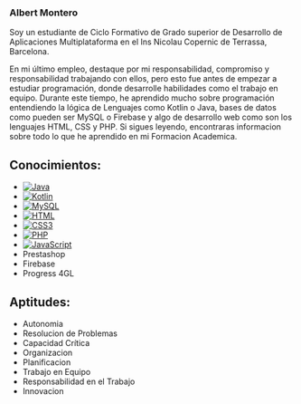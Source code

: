 ### Albert Montero
Soy un estudiante de Ciclo Formativo de Grado superior de Desarrollo de Aplicaciones Multiplataforma en el Ins Nicolau Copernic de Terrassa, Barcelona.

En mi último empleo, destaque por mi responsabilidad, compromiso y responsabilidad trabajando con ellos, pero esto fue antes de empezar a estudiar programación, donde desarrolle habilidades como el trabajo en equipo. Durante este tiempo, he aprendido mucho sobre programación entendiendo la lógica de Lenguajes como Kotlin o Java, bases de datos como pueden ser MySQL o Firebase y algo de desarrollo web como son los lenguajes HTML, CSS y PHP. Si sigues leyendo, encontraras informacion sobre
todo lo que he aprendido en mi Formacion Academica.

## Conocimientos:
 - [![Java](https://img.shields.io/badge/Java-ED8B00?style=for-the-badge&logo=openjdk&logoColor=white)]()
 - [![Kotlin](https://img.shields.io/badge/Kotlin-0095D5?&style=for-the-badge&logo=kotlin&logoColor=white)]()
 - [![MySQL](https://img.shields.io/badge/MySQL-00000F?style=for-the-badge&logo=mysql&logoColor=white)]()
 - [![HTML](https://img.shields.io/badge/HTML-239120?style=for-the-badge&logo=html5&logoColor=white)]()
 - [![CSS3](https://img.shields.io/badge/CSS-239120?&style=for-the-badge&logo=css3&logoColor=white)]()
 - [![PHP](https://img.shields.io/badge/PHP-777BB4?style=for-the-badge&logo=php&logoColor=white)]()
 - [![JavaScript](https://img.shields.io/badge/JavaScript-323330?style=for-the-badge&logo=javascript&logoColor=F7DF1E)]()
 - Prestashop
 - Firebase
 - Progress 4GL

## Aptitudes:
 - Autonomia
 - Resolucion de Problemas
 - Capacidad Crítica
 - Organizacion
 - Planificacion
 - Trabajo en Equipo
 - Responsabilidad en el Trabajo
 - Innovacion

